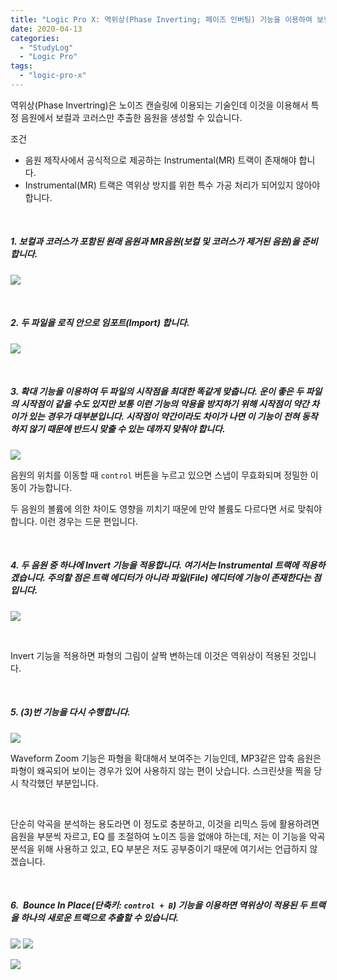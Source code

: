 ```yaml
---
title: "Logic Pro X: 역위상(Phase Inverting; 페이즈 인버팅) 기능을 이용하여 보컬+코러스만 추출"
date: 2020-04-13
categories: 
  - "StudyLog"
  - "Logic Pro"
tags: 
  - "logic-pro-x"
---
```


역위상(Phase Invertring)은 노이즈 캔슬링에 이용되는 기술인데 이것을 이용해서 특정 음원에서 보컬과 코러스만 추출한 음원을 생성할 수 있습니다.

조건

- 음원 제작사에서 공식적으로 제공하는 Instrumental(MR) 트랙이 존재해야 합니다.
- Instrumental(MR) 트랙은 역위상 방지를 위한 특수 가공 처리가 되어있지 않아야 합니다.

 

##### 1\. 보컬과 코러스가 포함된 원래 음원과 MR음원(보컬 및 코러스가 제거된 음원)을 준비합니다.

![](./assets/img/wp-content/uploads/2020/04/스크린샷-2020-04-13-오후-8.38.57.png)

 

##### 2\. 두 파일을 로직 안으로 임포트(Import) 합니다.

![](./assets/img/wp-content/uploads/2020/04/스크린샷-2020-04-13-오후-8.44.55.png)

 

##### 3\. 확대 기능을 이용하여 두 파일의 시작점을 최대한 똑같게 맞춥니다. 운이 좋은 두 파일의 시작점이 같을 수도 있지만 보통 이런 기능의 악용을 방지하기 위해 시작점이 약간 차이가 있는 경우가 대부분입니다. 시작점이 약간이라도 차이가 나면 이 기능이 전혀 동작하지 않기 때문에 반드시 맞출 수 있는 데까지 맞춰야 합니다.

![](./assets/img/wp-content/uploads/2020/04/스크린샷-2020-04-13-오후-8.41.54.png)

음원의 위치를 이동할 때 `control` 버튼을 누르고 있으면 스냅이 무효화되며 정밀한 이동이 가능합니다.

두 음원의 볼륨에 의한 차이도 영향을 끼치기 때문에 만약 볼륨도 다르다면 서로 맞춰야 합니다. 이런 경우는 드문 편입니다.

 

##### 4\. 두 음원 중 하나에 Invert 기능을 적용합니다. 여기서는 Instrumental 트랙에 적용하겠습니다. 주의할 점은 트랙 에디터가 아니라 파일(File) 에디터에 기능이 존재한다는 점입니다.

![](./assets/img/wp-content/uploads/2020/04/스크린샷-2020-04-13-오후-8.49.09.png)

 

Invert 기능을 적용하면 파형의 그림이 살짝 변하는데 이것은 역위상이 적용된 것입니다.

 

##### 5\. (3)번 기능을 다시 수행합니다.

![](./assets/img/wp-content/uploads/2020/04/스크린샷-2020-04-13-오후-9.00.07.png)

Waveform Zoom 기능은 파형을 확대해서 보여주는 기능인데, MP3같은 압축 음원은 파형이 왜곡되어 보이는 경우가 있어 사용하지 않는 편이 낫습니다. 스크린샷을 찍을 당시 착각했던 부분입니다.

 

단순히 악곡을 분석하는 용도라면 이 정도로 충분하고, 이것을 리믹스 등에 활용하려면 음원을 부분씩 자르고, EQ 를 조절하여 노이즈 등을 없애야 하는데, 저는 이 기능을 악곡 분석을 위해 사용하고 있고, EQ 부분은 저도 공부중이기 때문에 여기서는 언급하지 않겠습니다.

 

##### 6.  Bounce In Place(단축키: `control + B`) 기능을 이용하면 역위상이 적용된 두 트랙을 하나의 새로운 트랙으로 추출할 수 있습니다.

![](./assets/img/wp-content/uploads/2020/04/스크린샷-2020-04-13-오후-9.12.32.png) ![](./assets/img/wp-content/uploads/2020/04/스크린샷-2020-04-13-오후-9.12.47.png)

![](./assets/img/wp-content/uploads/2020/04/스크린샷-2020-04-13-오후-9.17.05.png)
